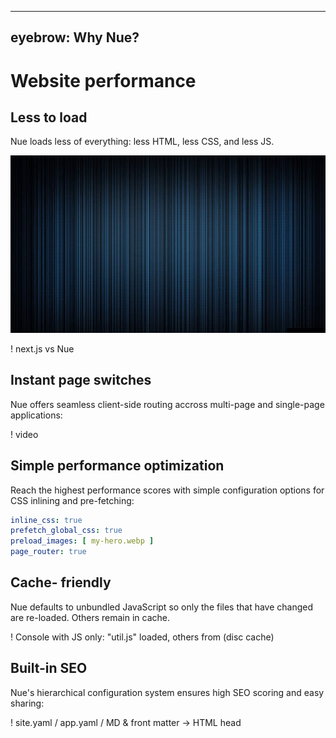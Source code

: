 
---
eyebrow: Why Nue?
---

# Website performance


## Less to load
Nue loads less of everything: less HTML, less CSS, and less JS.

![video here](/docs/img/stripes.jpg)

! next.js vs Nue


## Instant page switches
Nue offers seamless client-side routing accross multi-page and single-page applications:

! video


## Simple performance optimization
Reach the highest performance scores with simple configuration options for CSS inlining and pre-fetching:

``` yaml
inline_css: true
prefetch_global_css: true
preload_images: [ my-hero.webp ]
page_router: true
```


## Cache- friendly
Nue defaults to unbundled JavaScript so only the files that have changed are re-loaded. Others remain in cache.

! Console with JS only: "util.js" loaded, others from (disc cache)


## Built-in SEO
Nue's hierarchical configuration system ensures high SEO scoring and easy sharing:

! site.yaml / app.yaml / MD & front matter -> HTML head
